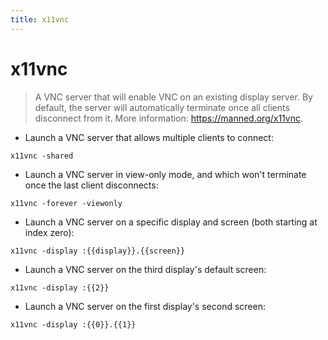 ```yaml
---
title: x11vnc
---
```

# x11vnc

> A VNC server that will enable VNC on an existing display server.
> By default, the server will automatically terminate once all clients disconnect from it.
> More information: <https://manned.org/x11vnc>.

- Launch a VNC server that allows multiple clients to connect:

`x11vnc -shared`

- Launch a VNC server in view-only mode, and which won't terminate once the last client disconnects:

`x11vnc -forever -viewonly`

- Launch a VNC server on a specific display and screen (both starting at index zero):

`x11vnc -display :{{display}}.{{screen}}`

- Launch a VNC server on the third display's default screen:

`x11vnc -display :{{2}}`

- Launch a VNC server on the first display's second screen:

`x11vnc -display :{{0}}.{{1}}`
